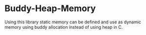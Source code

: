 # Buddy-Heap-Memory
 Using this library static memory can be defined and use as dynamic memory using buddy allocation instead of using heap in C.
